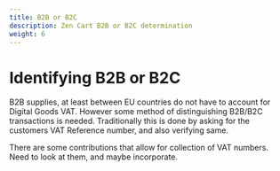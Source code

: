 ```yaml
---
title: B2B or B2C
description: Zen Cart B2B or B2C determination
weight: 6
---
```


Identifying B2B or B2C
============

B2B supplies, at least between EU countries do not have to account for Digital Goods VAT. However some method of distinguishing B2B/B2C transactions is needed. Traditionally this is done by asking for the customers VAT Reference number, and also verifying same.

There are some contributions that allow for collection of VAT numbers. Need to look at them, and maybe incorporate.
